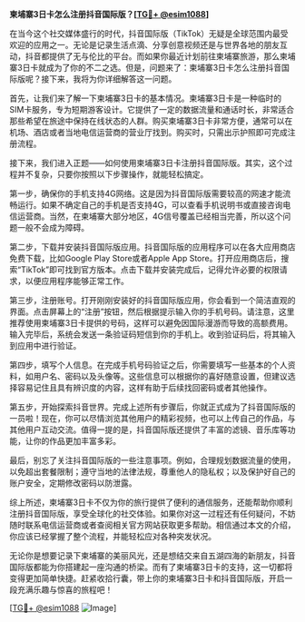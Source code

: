 **柬埔寨3日卡怎么注册抖音国际版？[[TG💪+ @esim1088](https://t.me/s/esim1088)]**

在当今这个社交媒体盛行的时代，抖音国际版（TikTok）无疑是全球范围内最受欢迎的应用之一。无论是记录生活点滴、分享创意视频还是与世界各地的朋友互动，抖音都提供了无与伦比的平台。而如果你最近计划前往柬埔寨旅游，那么柬埔寨3日卡就成为了你的不二之选。但是，问题来了：柬埔寨3日卡怎么注册抖音国际版呢？接下来，我将为你详细解答这一问题。

首先，让我们来了解一下柬埔寨3日卡的基本情况。柬埔寨3日卡是一种临时的SIM卡服务，专为短期游客设计。它提供了一定的数据流量和通话时长，非常适合那些希望在旅途中保持在线状态的人群。购买柬埔寨3日卡非常方便，通常可以在机场、酒店或者当地电信运营商的营业厅找到。购买时，只需出示护照即可完成注册流程。

接下来，我们进入正题——如何使用柬埔寨3日卡注册抖音国际版。其实，这个过程并不复杂，只要你按照以下步骤操作，就能轻松搞定。

第一步，确保你的手机支持4G网络。这是因为抖音国际版需要较高的网速才能流畅运行。如果不确定自己的手机是否支持4G，可以查看手机说明书或直接咨询电信运营商。当然，在柬埔寨大部分地区，4G信号覆盖已经相当完善，所以这个问题一般不会成为障碍。

第二步，下载并安装抖音国际版应用。抖音国际版的应用程序可以在各大应用商店免费下载，比如Google Play Store或者Apple App Store。打开应用商店后，搜索“TikTok”即可找到官方版本。点击下载并安装完成后，记得允许必要的权限请求，以便应用程序能够正常工作。

第三步，注册账号。打开刚刚安装好的抖音国际版应用，你会看到一个简洁直观的界面。点击屏幕上的“注册”按钮，然后根据提示输入你的手机号码。请注意，这里推荐使用柬埔寨3日卡提供的号码，这样可以避免因国际漫游而导致的高额费用。输入完毕后，系统会发送一条验证码短信到你的手机上。收到验证码后，将其输入到应用中进行验证。

第四步，填写个人信息。在完成手机号码验证之后，你需要填写一些基本的个人资料，如用户名、密码以及头像等。这些信息可以根据你的喜好随意设置，但建议选择容易记住且具有辨识度的内容，这样有助于后续找回密码或者其他操作。

第五步，开始探索抖音世界。完成上述所有步骤后，你就正式成为了抖音国际版的一员啦！现在，你可以尽情浏览其他用户的精彩视频，也可以上传自己的作品，与其他用户互动交流。值得一提的是，抖音国际版还提供了丰富的滤镜、音乐库等功能，让你的作品更加丰富多彩。

最后，别忘了关注抖音国际版的一些注意事项。例如，合理规划数据流量的使用，以免超出套餐限制；遵守当地的法律法规，尊重他人的隐私权；以及保护好自己的账户安全，定期修改密码以防泄露。

综上所述，柬埔寨3日卡不仅为你的旅行提供了便利的通信服务，还能帮助你顺利注册抖音国际版，享受全球化的社交体验。如果你对这一过程还有任何疑问，不妨随时联系电信运营商或者查阅相关官方网站获取更多帮助。相信通过本文的介绍，你应该已经掌握了整个流程，并能轻松应对各种突发状况。

无论你是想要记录下柬埔寨的美丽风光，还是想结交来自五湖四海的新朋友，抖音国际版都能为你搭建起一座沟通的桥梁。而有了柬埔寨3日卡的支持，这一切都将变得更加简单快捷。赶紧收拾行囊，带上你的柬埔寨3日卡和抖音国际版，开启一段充满乐趣与惊喜的旅程吧！

[[TG💪+ @esim1088](https://t.me/s/esim1088) ![Image](https://i.postimg.cc/4NQfJmqS/Snipaste-2025-05-13-00-14-12.png)]